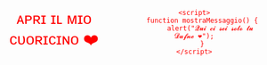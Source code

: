 <!DOCTYPE html>
<html lang="en">
<head>
    <meta charset="UTF-8">
    <meta name="viewport" content="width=device-width, initial-scale=1.0, viewport-fit=cover">
    <title>Espressione d'Amore</title>
    <style>
        body {
            display: flex;
            align-items: center;
            justify-content: center;
            min-height: 100vh;
            margin: 0;
            background-image: url('https://example.com/path/to/high-resolution-image.jpg');
            background-size: cover;
            background-position: center;
            color: red; /* Colore del testo rosso */
            font-family: 'Arial', sans-serif;
            text-align: center;
        }
        #loveMessage {
            font-size: 2em;
            cursor: pointer;
            text-decoration: none; /* Rimuovi l'underline */
            -webkit-tap-highlight-color: transparent; /* Impedisce il colore di evidenziazione durante il tocco su iOS */
        }
    </style>
</head>
<body>
    <div id="loveMessage" onclick="mostraMessaggio()">ᴀᴘʀɪ ɪʟ ᴍɪᴏ ᴄᴜᴏʀɪᴄɪɴᴏ ❤️️</div>

    <script>
        function mostraMessaggio() {
            alert("𝓠𝓾𝓲 𝓬𝓲 𝓼𝓮𝓲 𝓼𝓸𝓵𝓸 𝓽𝓾 𝓓𝓪𝓯𝓷𝓮 ❤️");
        }
    </script>
</body>
</html>

